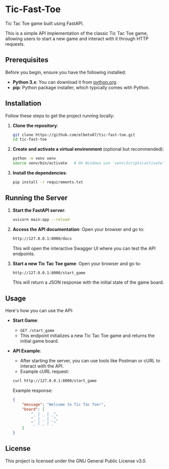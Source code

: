 # Tic-Fast-Toe

Tic Tac Toe game built using FastAPI.

This is a simple API implementation of the classic Tic Tac Toe game, allowing users to start a new game and interact with it through HTTP requests.

## Prerequisites

Before you begin, ensure you have the following installed:

- **Python 3.x**: You can download it from [python.org](https://www.python.org/).
- **pip**: Python package installer, which typically comes with Python.

## Installation

Follow these steps to get the project running locally:

1. **Clone the repository**:
    ```bash
    git clone https://github.com/elbeto87/tic-fast-toe.git
    cd tic-fast-toe
    ```

2. **Create and activate a virtual environment** (optional but recommended):
    ```bash
    python -m venv venv
    source venv/bin/activate   # On Windows use `venv\Scripts\activate`
    ```

3. **Install the dependencies**:
    ```bash
    pip install -r requirements.txt
    ```

## Running the Server

1. **Start the FastAPI server**:
    ```bash
    uvicorn main:app --reload
    ```

2. **Access the API documentation**:
    Open your browser and go to:
    ```bash
    http://127.0.0.1:8000/docs
    ```
    This will open the interactive Swagger UI where you can test the API endpoints.

3. **Start a new Tic Tac Toe game**:
    Open your browser and go to:
    ```bash
    http://127.0.0.1:8000/start_game
    ```

    This will return a JSON response with the initial state of the game board.

## Usage

Here's how you can use the API:

- **Start Game**: 
    - `GET /start_game`
    - This endpoint initializes a new Tic Tac Toe game and returns the initial game board.

- **API Example**:
    - After starting the server, you can use tools like Postman or cURL to interact with the API.
    - Example cURL request:
    ```bash
    curl http://127.0.0.1:8000/start_game
    ```

    Example response:
    ```json
    {
        "message": "Welcome to Tic Tac Toe!",
        "board": [
            "_ | _ | _",
            "_ | _ | _",
            "_ | _ | _"
        ]
    }
    ```

## License

This project is licensed under the GNU General Public License v3.0.
